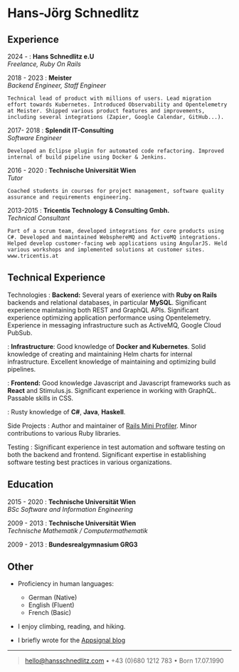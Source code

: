 Hans-Jörg Schnedlitz
============

Experience
----------

2024 - 
:   **Hans Schnedlitz e.U**  
    *Freelance, Ruby On Rails*

2018 - 2023
:   **Meister**  
    *Backend Engineer, Staff Engineer*

    Technical lead of product with millions of users. Lead migration effort towards Kubernetes. Introduced Observability and Opentelemetry at Meister. Shipped various product features and improvements, including several integrations (Zapier, Google Calendar, GitHub...). 

2017- 2018
:   **Splendit IT-Consulting**  
    *Software Engineer*

    Developed an Eclipse plugin for automated code refactoring. Improved internal of build pipeline using Docker & Jenkins. 

2016 - 2020
:   **Technische Universität Wien**  
    *Tutor*  

    Coached students in courses for project management, software quality assurance and requirements engineering.  

2013-2015
:   **Tricentis Technology & Consulting Gmbh.**   
    *Technical Consultant*

    Part of a scrum team, developed integrations for core products using C#. Developed and maintained WebsphereMQ and ActiveMQ integrations. Helped develop customer-facing web applications using AngularJS. Held various workshops and implemented solutions at customer sites.  
    www.tricentis.at

Technical Experience
--------------------

Technologies
:   **Backend:** Several years of exerience with **Ruby on Rails** backends and relational databases, in particular **MySQL**. Significant experience maintaining both REST and GraphQL APIs. Significant experience optimizing application performance using Opentelemetry. Experience in messaging infrastructure such as ActiveMQ, Google Cloud PubSub.

:   **Infrastructure**: Good knowledge of **Docker and Kubernetes**. Solid knowledge of creating and maintaining Helm charts for internal infrastructure. Excellent knowledge of maintaining and optimizing build pipelines.

:   **Frontend:** Good knowledge Javascript and Javascript frameworks such as **React** and Stimulus.js. Significant experience in working with GraphQL. Passable skills in CSS.

:   Rusty knowledge of **C#**, **Java**, **Haskell**.

Side Projects
:   Author and maintainer of [Rails Mini Profiler](https://github.com/hschne/rails-mini-profiler/). Minor contributions to various Ruby libraries.

Testing
:   Significant experience in test automation and software testing on both the backend and frontend. Significant expertise in establishing software testing best practices in various organizations.

Education
---------

2015 - 2020
:   **Technische Universität Wien**  
    *BSc Software and Information Engineering*

2009 - 2013
:   **Technische Universität Wien**  
    *Technische Mathematik / Computermathematik*

2009 - 2013
:   **Bundesrealgymnasium GRG3**  

## Other

* Proficiency in human languages:
     * German (Native)
     * English (Fluent)
     * French (Basic)

* I enjoy climbing, reading, and hiking. 
* I briefly wrote for the [Appsignal blog](https://blog.appsignal.com/)

----

> <hello@hansschnedlitz.com> • +43 (0)680 1212 783 •  Born 17.07.1990
